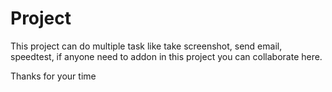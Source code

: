 # Project
This project can do multiple task like take screenshot, send email, speedtest, if anyone need to addon in this project you can collaborate here.

Thanks for your time
